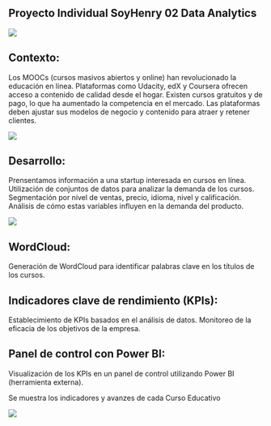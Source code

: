 ## **Proyecto Individual SoyHenry 02 Data Analytics**
![](https://neurona-ba.com/wp-content/uploads/2021/07/HenryLogo.jpg)
## Contexto:

Los MOOCs (cursos masivos abiertos y online) han revolucionado la educación en línea.
Plataformas como Udacity, edX y Coursera ofrecen acceso a contenido de calidad desde el hogar.
Existen cursos gratuitos y de pago, lo que ha aumentado la competencia en el mercado.
Las plataformas deben ajustar sus modelos de negocio y contenido para atraer y retener clientes.

![](https://www.shutterstock.com/image-vector/mooc-heads-massive-open-online-260nw-329968613.jpg)

## Desarrollo:
Prensentamos información a una startup interesada en cursos en línea.
Utilización de conjuntos de datos para analizar la demanda de los cursos.
Segmentación por nivel de ventas, precio, idioma, nivel y calificación.
Análisis de cómo estas variables influyen en la demanda del producto.

![](https://static.platzi.com/cdn-cgi/image/width=1024,quality=35,format=auto/media/landing-projects/Proyecto_analisis_de_datos_para_la_gestion_de_proyectos.gif)

## WordCloud:
Generación de WordCloud para identificar palabras clave en los títulos de los cursos.


## Indicadores clave de rendimiento (KPIs):
Establecimiento de KPIs basados en el análisis de datos.
Monitoreo de la eficacia de los objetivos de la empresa.

## Panel de control con Power BI:
Visualización de los KPIs en un panel de control utilizando Power BI (herramienta externa).

Se muestra los indicadores y avanzes de cada Curso Educativo









![](https://static.wixstatic.com/media/f8eb0c_a6ce680ecff943df817679a09a99adb9~mv2.gif)









